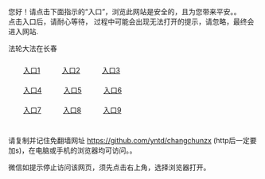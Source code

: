 您好！请点击下面指示的“入口”，浏览此网站是安全的，且为您带来平安。。 <br/>
点击入口后，请耐心等待， 过程中可能会出现无法打开的提示，请忽略，最终会进入网站. </br>

法轮大法在长春<br/>
<div style="padding:10px"><a style="margin:20px" target="_blank" href="https://d3hjr0x9jl3w3l.cloudfront.net/2Qpsp?tizfpu" id="ccLink1" rel="nofollow">入口1</a> <a target="_blank" style="margin:20px" href="https://d3kbraz0wrikp2.cloudfront.net/2Qpsp?yqhwhjz" id="ccLink2" rel="nofollow">入口2</a> <a style="margin:20px" target="_blank" href="https://d1jw2ldslusqda.cloudfront.net/2Qpsp?cfixa" id="ccLink3" rel="nofollow">入口3</a></div>

<div style="padding:10px" ><a style="margin:20px" target="_blank" href="https://d3hjr0x9jl3w3l.cloudfront.net/2Qpsp?tizfpu" id="ccLink4" rel="nofollow">入口4</a> <a style="margin:20px" href="https://d3kbraz0wrikp2.cloudfront.net/2Qpsp?yqhwhjz" target="_blank" id="ccLink5" rel="nofollow">入口5</a> <a style="margin:20px" href="https://d1jw2ldslusqda.cloudfront.net/2Qpsp?cfixa" target="_blank" id="ccLink6" rel="nofollow">入口6</a></div>

<div style="padding:10px"><a style="margin:20px" target="_blank" href="https://d3hjr0x9jl3w3l.cloudfront.net/2Qpsp?tizfpu" id="ccLink7" rel="nofollow">入口7</a> <a style="margin:20px" href="https://d3kbraz0wrikp2.cloudfront.net/2Qpsp?yqhwhjz" target="_blank" id="ccLink8" rel="nofollow">入口8</a> <a style="margin:20px" target="_blank" href="https://d1jw2ldslusqda.cloudfront.net/2Qpsp?cfixa" id="ccLink9" rel="nofollow">入口9</a></div>

<br/>



请复制并记住免翻墙网址 https://github.com/yntd/changchunzx (http后一定要加s)，在电脑或手机的浏览器均可访问。。<br/>

微信如提示停止访问该网页，须先点击右上角，选择浏览器打开。
